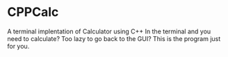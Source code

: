CPPCalc
=======

A terminal implentation of Calculator using C++
In the terminal and you need to calculate? Too lazy to go back to the GUI? This is the program just for you.
